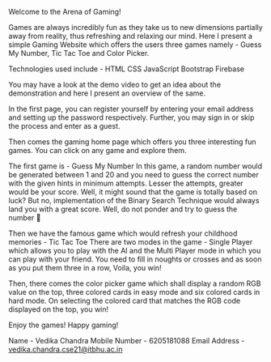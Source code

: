 Welcome to the Arena of Gaming!

Games are always incredibly fun as they take us to new dimensions partially away from reality, thus refreshing and relaxing our mind. Here I present a simple Gaming Website which offers the users three games namely - Guess My Number, Tic Tac Toe and Color Picker.

Technologies used include - 
HTML
CSS
JavaScript
Bootstrap
Firebase

You may have a look at the demo video to get an idea about the demonstration and here I present an overview of the same.

In the first page, you can register yourself by entering your email address and setting up the password respectively. Further, you may sign in or skip the process and enter as a guest.

Then comes the gaming home page which offers you three interesting fun games. You can click on any game and explore them.

The first game is - Guess My Number In this game, a random number would be generated between 1 and 20 and you need to guess the correct number with the given hints in minimum attempts. Lesser the attempts, greater would be your score. Well, it might sound that the game is totally based on luck? But no, implementation of the Binary Search Technique would always land you with a great score. Well, do not ponder and try to guess the number 🙂

Then we have the famous game which would refresh your childhood memories - Tic Tac Toe There are two modes in the game - Single Player which allows you to play with the AI and the Multi Player mode in which you can play with your friend. You need to fill in noughts or crosses and as soon as you put them three in a row, Voila, you win!

Then, there comes the color picker game which shall display a random RGB value on the top, three colored cards in easy mode and six colored cards in hard mode. On selecting the colored card that matches the RGB code displayed on the top, you win!

Enjoy the games! Happy gaming!

Name - Vedika Chandra
Mobile Number - 6205181088
Email Address - vedika.chandra.cse21@itbhu.ac.in